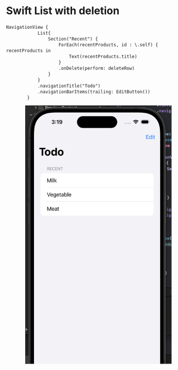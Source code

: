 # Swift List with deletion

```
NavigationView {
            List{
                Section("Recent") {
                    ForEach(recentProducts, id : \.self) { recentProducts in
                        Text(recentProducts.title)
                    }
                    .onDelete(perform: deleteRow)
                }
            }
            .navigationTitle("Todo")
            .navigationBarItems(trailing: EditButton())
        }
```
<center>
<img src="swift-list.png" alt="drawing" width="400"/>
</center>


